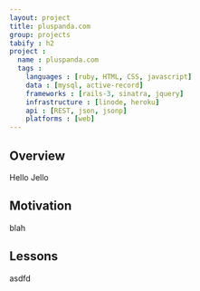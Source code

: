 ```yaml
---
layout: project
title: pluspanda.com
group: projects
tabify : h2
project :
  name : pluspanda.com
  tags :
    languages : [ruby, HTML, CSS, javascript]
    data : [mysql, active-record]
    frameworks : [rails-3, sinatra, jquery]
    infrastructure : [linode, heroku]    
    api : [REST, json, jsonp]
    platforms : [web]
---
```


## Overview 

Hello Jello

## Motivation

blah

## Lessons

asdfd
